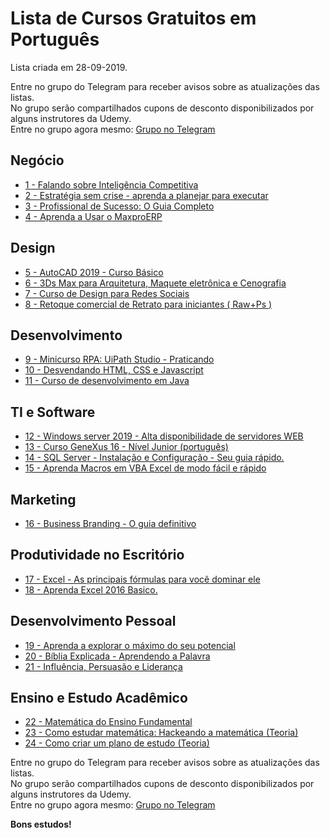 # Lista de Cursos Gratuitos em Português

Lista criada em 28-09-2019.

Entre no grupo do Telegram para receber avisos sobre as atualizações das listas.  
No grupo serão compartilhados cupons de desconto disponibilizados por alguns instrutores da Udemy.  
Entre no grupo agora mesmo: [Grupo no Telegram](http://bit.ly/2UvKbVX)


## Negócio
 - [ 1 - Falando sobre Inteligência Competitiva](https://www.udemy.com/course/falando-sobre-inteligencia-competitiva/?deal_code=UDEAFFSYF919&ranMID=39197&ranEAID=FYTGsFWqJEA&ranSiteID=FYTGsFWqJEA-gz2.zonSWB8Z_5QToRu_6A&LSNPUBID=FYTGsFWqJEA)
 - [ 2 - Estratégia sem crise - aprenda a planejar para executar](https://www.udemy.com/course/estrategia-sem-crise-aprenda-a-planejar-para-executar/?deal_code=UDEAFFSYF919&ranMID=39197&ranEAID=FYTGsFWqJEA&ranSiteID=FYTGsFWqJEA-gz2.zonSWB8Z_5QToRu_6A&LSNPUBID=FYTGsFWqJEA)
 - [ 3 - Profissional de Sucesso: O Guia Completo](https://www.udemy.com/course/profissional-de-sucesso-o-guia-completo/?deal_code=UDEAFFSYF919&ranMID=39197&ranEAID=FYTGsFWqJEA&ranSiteID=FYTGsFWqJEA-gz2.zonSWB8Z_5QToRu_6A&LSNPUBID=FYTGsFWqJEA)
 - [ 4 - Aprenda a Usar o MaxproERP](https://www.udemy.com/course/aprenda-a-usar-o-maxproerp/?deal_code=UDEAFFSYF919&ranMID=39197&ranEAID=FYTGsFWqJEA&ranSiteID=FYTGsFWqJEA-gz2.zonSWB8Z_5QToRu_6A&LSNPUBID=FYTGsFWqJEA)


## Design
 - [ 5 - AutoCAD 2019 - Curso Básico](https://www.udemy.com/course/autocad-2019-curso-basico-completo/?deal_code=UDEAFFSYF919&ranMID=39197&ranEAID=FYTGsFWqJEA&ranSiteID=FYTGsFWqJEA-gz2.zonSWB8Z_5QToRu_6A&LSNPUBID=FYTGsFWqJEA)
 - [ 6 - 3Ds Max para Arquitetura, Maquete eletrônica e Cenografia](https://www.udemy.com/course/3ds-max-para-decoracao/?deal_code=UDEAFFSYF919&ranMID=39197&ranEAID=FYTGsFWqJEA&ranSiteID=FYTGsFWqJEA-gz2.zonSWB8Z_5QToRu_6A&LSNPUBID=FYTGsFWqJEA)
 - [ 7 - Curso de Design para Redes Sociais](https://www.udemy.com/course/imagens-para-redes-sociais/?deal_code=UDEAFFSYF919&ranMID=39197&ranEAID=FYTGsFWqJEA&ranSiteID=FYTGsFWqJEA-gz2.zonSWB8Z_5QToRu_6A&LSNPUBID=FYTGsFWqJEA)
 - [ 8 - Retoque comercial de Retrato  para iniciantes ( Raw+Ps )](https://www.udemy.com/course/retoque-profissional-de-retrato-camera-raw-photoshop/?deal_code=UDEAFFSYF919&ranMID=39197&ranEAID=FYTGsFWqJEA&ranSiteID=FYTGsFWqJEA-gz2.zonSWB8Z_5QToRu_6A&LSNPUBID=FYTGsFWqJEA)


## Desenvolvimento
 - [ 9 - Minicurso RPA: UiPath Studio - Praticando](https://www.udemy.com/course/minicurso-rpa-uipath-studio-praticando/?deal_code=UDEAFFSYF919&ranMID=39197&ranEAID=FYTGsFWqJEA&ranSiteID=FYTGsFWqJEA-gz2.zonSWB8Z_5QToRu_6A&LSNPUBID=FYTGsFWqJEA)
 - [ 10 - Desvendando HTML, CSS e Javascript](https://www.udemy.com/course/criando-site-html-css-e-javascript/?deal_code=UDEAFFSYF919&ranMID=39197&ranEAID=FYTGsFWqJEA&ranSiteID=FYTGsFWqJEA-gz2.zonSWB8Z_5QToRu_6A&LSNPUBID=FYTGsFWqJEA)
 - [ 11 - Curso de desenvolvimento em Java](https://www.udemy.com/course/java-desktop-do-basico-ao-essencial/?deal_code=UDEAFFSYF919&ranMID=39197&ranEAID=FYTGsFWqJEA&ranSiteID=FYTGsFWqJEA-gz2.zonSWB8Z_5QToRu_6A&LSNPUBID=FYTGsFWqJEA)


## TI e Software
 - [ 12 - Windows server 2019 - Alta disponibilidade de servidores WEB](https://www.udemy.com/course/windows-server-2019-alta-disponibilidade-de-servidores-web/?deal_code=UDEAFFSYF919&ranMID=39197&ranEAID=FYTGsFWqJEA&ranSiteID=FYTGsFWqJEA-gz2.zonSWB8Z_5QToRu_6A&LSNPUBID=FYTGsFWqJEA)
 - [ 13 - Curso GeneXus 16 - Nível Junior (português)](https://www.udemy.com/course/curso-genexus-16-nivel-junior-pt/?deal_code=UDEAFFSYF919&ranMID=39197&ranEAID=FYTGsFWqJEA&ranSiteID=FYTGsFWqJEA-gz2.zonSWB8Z_5QToRu_6A&LSNPUBID=FYTGsFWqJEA)
 - [ 14 - SQL Server - Instalação e Configuração - Seu guia rápido.](https://www.udemy.com/course/sqlserver-instalacao-e-configuracao/?deal_code=UDEAFFSYF919&ranMID=39197&ranEAID=FYTGsFWqJEA&ranSiteID=FYTGsFWqJEA-gz2.zonSWB8Z_5QToRu_6A&LSNPUBID=FYTGsFWqJEA)
 - [ 15 - Aprenda Macros em VBA Excel de modo fácil e rápido](https://www.udemy.com/course/aprenda-macros-em-vba-excel-de-modo-facil-e-rapido/?deal_code=UDEAFFSYF919&ranMID=39197&ranEAID=FYTGsFWqJEA&ranSiteID=FYTGsFWqJEA-gz2.zonSWB8Z_5QToRu_6A&LSNPUBID=FYTGsFWqJEA)


## Marketing
 - [ 16 - Business Branding - O guia definitivo](https://www.udemy.com/course/business-branding-o-guia-definitivo/?deal_code=UDEAFFSYF919&ranMID=39197&ranEAID=FYTGsFWqJEA&ranSiteID=FYTGsFWqJEA-gz2.zonSWB8Z_5QToRu_6A&LSNPUBID=FYTGsFWqJEA)


## Produtividade no Escritório
 - [ 17 - Excel - As principais fórmulas para você dominar ele](https://www.udemy.com/course/excelprincipaisformulas/?deal_code=UDEAFFSYF919&ranMID=39197&ranEAID=FYTGsFWqJEA&ranSiteID=FYTGsFWqJEA-gz2.zonSWB8Z_5QToRu_6A&LSNPUBID=FYTGsFWqJEA)
 - [ 18 - Aprenda Excel 2016 Basico.](https://www.udemy.com/course/aprenda-excel-2016-do-zero/?deal_code=UDEAFFSYF919&ranMID=39197&ranEAID=FYTGsFWqJEA&ranSiteID=FYTGsFWqJEA-gz2.zonSWB8Z_5QToRu_6A&LSNPUBID=FYTGsFWqJEA)


## Desenvolvimento Pessoal
 - [ 19 - Aprenda a explorar o máximo do seu potencial](https://www.udemy.com/course/aprenda-a-explorar-o-maximo-do-seu-potencial/?deal_code=UDEAFFSYF919&ranMID=39197&ranEAID=FYTGsFWqJEA&ranSiteID=FYTGsFWqJEA-gz2.zonSWB8Z_5QToRu_6A&LSNPUBID=FYTGsFWqJEA)
 - [ 20 - Bíblia Explicada - Aprendendo a Palavra](https://www.udemy.com/course/biblia-explicada/?deal_code=UDEAFFSYF919&ranMID=39197&ranEAID=FYTGsFWqJEA&ranSiteID=FYTGsFWqJEA-gz2.zonSWB8Z_5QToRu_6A&LSNPUBID=FYTGsFWqJEA)
 - [ 21 - Influência, Persuasão e Liderança](https://www.udemy.com/course/influencia-persuasao-e-lideranca/?deal_code=UDEAFFSYF919&ranMID=39197&ranEAID=FYTGsFWqJEA&ranSiteID=FYTGsFWqJEA-gz2.zonSWB8Z_5QToRu_6A&LSNPUBID=FYTGsFWqJEA)


## Ensino e Estudo Acadêmico
 - [ 22 - Matemática do Ensino Fundamental](https://www.udemy.com/course/matematica-fundamental/?deal_code=UDEAFFSYF919&ranMID=39197&ranEAID=FYTGsFWqJEA&ranSiteID=FYTGsFWqJEA-gz2.zonSWB8Z_5QToRu_6A&LSNPUBID=FYTGsFWqJEA)
 - [ 23 - Como estudar matemática: Hackeando a matemática (Teoria)](https://www.udemy.com/course/como-estudar-matematica-hackeando-a-matematica/?deal_code=UDEAFFSYF919&ranMID=39197&ranEAID=FYTGsFWqJEA&ranSiteID=FYTGsFWqJEA-gz2.zonSWB8Z_5QToRu_6A&LSNPUBID=FYTGsFWqJEA)
 - [ 24 - Como criar um plano de estudo (Teoria)](https://www.udemy.com/course/como-criar-um-plano-de-estudo/?deal_code=UDEAFFSYF919&ranMID=39197&ranEAID=FYTGsFWqJEA&ranSiteID=FYTGsFWqJEA-gz2.zonSWB8Z_5QToRu_6A&LSNPUBID=FYTGsFWqJEA)


Entre no grupo do Telegram para receber avisos sobre as atualizações das listas.  
No grupo serão compartilhados cupons de desconto disponibilizados por alguns instrutores da Udemy.  
Entre no grupo agora mesmo: [Grupo no Telegram](http://bit.ly/2UvKbVX)


**Bons estudos!**
